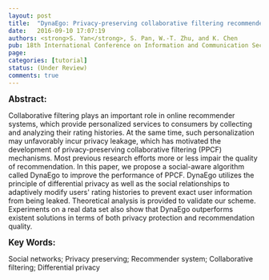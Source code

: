 ```yaml
---
layout: post
title:  "DynaEgo: Privacy-preserving collaborative filtering recommender system based on social-aware differential privacy"
date:   2016-09-10 17:07:19
authors: <strong>S. Yan</strong>, S. Pan, W.-T. Zhu, and K. Chen
pub: 18th International Conference on Information and Communication Security (ICICS'16)
page:
categories: [tutorial]
status: (Under Review)
comments: true
---
```

<big><strong>Abstract:</strong></big><br>
<p>Collaborative filtering plays an important role in online recommender systems, 
which provide personalized services to consumers by collecting and analyzing their 
rating histories. At the same time, such personalization may unfavorably incur privacy 
leakage, which has motivated the development of privacy-preserving collaborative filtering 
(PPCF) mechanisms. Most previous research efforts more or less impair the quality of recommendation. 
In this paper, we propose a social-aware algorithm called DynaEgo to improve the performance of PPCF. 
DynaEgo utilizes the principle of differential privacy as well as the social relationships to adaptively 
modify users' rating histories to prevent exact user information from being leaked. Theoretical analysis 
is provided to validate our scheme. Experiments on a real data set also show that DynaEgo outperforms 
existent solutions in terms of both privacy protection and recommendation quality.</p>

<big><strong>Key Words:</strong></big><br>
<p>Social networks; Privacy preserving; Recommender system; Collaborative filtering; Differential privacy</p>